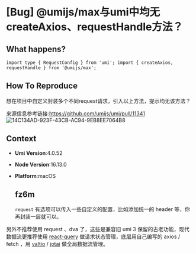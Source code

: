 # [Bug] @umijs/max与umi中均无createAxios、requestHandle方法？

  <!--
感谢您向我们反馈问题，为了高效的解决问题，我们期望你能提供以下信息：
-->

## What happens?

`import type { RequestConfig } from 'umi';
import { createAxios, requestHandle } from '@umijs/max';`

## How To Reproduce

想在项目中自定义封装多个不同request请求，引入以上方法，提示均无该方法？

来源信息参考链接:https://github.com/umijs/umi/pull/11341
![14C134AD-923F-43CB-AC94-9EB8EE7064B8](https://github.com/umijs/umi/assets/16549630/dbb5b790-3869-426b-bfe4-8e95e6e2915c)

## Context

- **Umi Version**:4.0.52
- **Node Version**:16.13.0
- **Platform**:macOS

  ## fz6m

  `request` 有选项可以传入一些自定义的配置，比如添加统一的 header 等，你再封装一层就可以。

另外不推荐使用 request 、dva 了，这些是兼容旧 umi 3 保留的古老功能，现代数据流更推荐使用 [react-query](https://umijs.org/docs/max/react-query) 做请求状态管理，底层用自己编写的 axios / fetch ，用 [valtio](https://umijs.org/docs/max/valtio) / [jotai](https://github.com/pmndrs/jotai) 做全局数据流管理。
